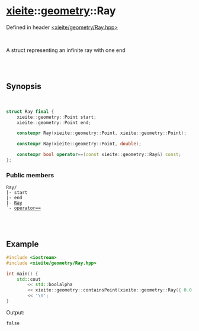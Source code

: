 # [xieite](../../README.md)::[geometry](../geometry.md)::Ray
Defined in header [<xieite/geometry/Ray.hpp>](../../include/xieite/geometry/Ray.hpp)

<br/>

A struct representing an infinite ray with one end

<br/><br/>

## Synopsis

<br/>

```cpp
struct Ray final {
	xieite::geometry::Point start;
	xieite::geometry::Point end;

	constexpr Ray(xieite::geometry::Point, xieite::geometry::Point);

	constexpr Ray(xieite::geometry::Point, double);

	constexpr bool operator==(const xieite::geometry::Ray&) const;
};
```
### Public members
<pre><code>Ray/
|- start
|- end
|- <a href="./Ray/constructor.md">Ray</a>
`- <a href="./Ray/operatorEquals.md">operator==</a>
</code></pre>

<br/><br/>

## Example
```cpp
#include <iostream>
#include <xieite/geometry/Ray.hpp>

int main() {
	std::cout
		<< std::boolalpha
		<< xieite::geometry::containsPoint(xieite::geometry::Ray({ 0.0, 0.0 }, { 1.0, 1.0 }), { -1.0, -1.0 })
		<< '\n';
}
```
Output:
```
false
```
